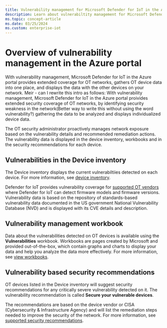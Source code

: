 ```yaml
---
title: Vulnerability management for Microsoft Defender for IoT in the Azure portal
description: Learn about vulnerabiltity management for Microsoft Defender for IoT in the AAzure portal.
ms.topic: concept-article
ms.date: 03/25/2024
ms.custom: enterprise-iot
---
```


# Overview of vulnerability management in the Azure portal

With vulnerability management, Microsoft Defender for IoT in the Azure portal provides extended coverage for OT networks, gathers OT device data into one place, and displays the data with the other devices on your network.<!-- I dont agree with this sentence. Is it focusing on VM or D4IoT? THe VM: With vulnerability management, Microsoft Defender for IoT in the Azure portal proivides extended security coverage of OT networks, by identifying security weakness in the network(Better way to write this without using the word vulnerability?) gathering the data to be analyzed and displays individualized device data. -->
Meir - can I rewrite this intro as follows:
With vulnerability management, Microsoft Defender for IoT in the Azure portal proivides extended security coverage of OT networks, by identifying security weakness in the network(Better way to write this without using the word vulnerability?) gathering the data to be analyzed and displays individualized device data.

The OT security administrator proactively manages network exposure based on the vulnerability details and recommended remediation actions. The vulnerability data is displayed in the device inventory, workbooks and in the security recommendations for each device.

## Vulnerabilities in the Device inventory

The Device inventory displays the current vulnerabiltiies detected on each device. For more information, see [device inventory](how-to-manage-device-inventory-for-organizations.md#view-full-device-details).

Defender for IoT provides vulnerability coverage for [supported OT vendors](resources-manage-proprietary-protocols.md) where Defender for IoT can detect firmware models and firmware versions. Vulnerability data is based on the repository of standards-based vulnerability data documented in the US government National Vulnerability Database (NVD) and is displayed with its CVE details and description.

## Vulnerability management workbook

Data about the vulnerabilities detected on OT devices is available using the **Vulnerabilities** workbook. Workbooks are pages created by Microsoft and provided out-of-the-box, which contain graphs and charts to display your data and help you analyze the data more effectively. For more information, see [view workbooks](workbooks.md#view-workbooks).

## Vulnerability based security recommendations

OT devices listed in the Device inventory will suggest security recommendations for any critically severe vulnerability detected on it. The vulnerability recommendation is called **Secure your vulnerable <vendor> devices**.

The recommendations are based on the device vendor or CISA (Cybersecurity & Infrastructure Agency) and will list the remediation steps needed to improve the security of the network. For more information, see [supported security recommendations](recommendations.md#supported-security-recommendations).
